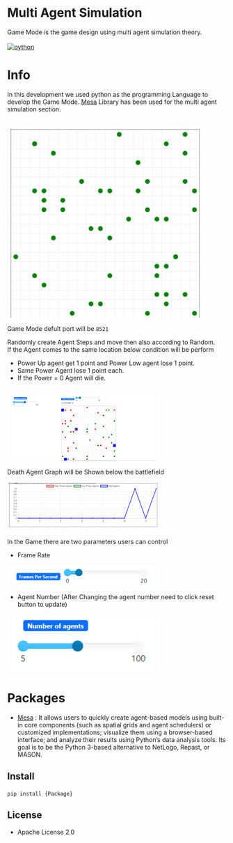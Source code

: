 # Multi Agent Simulation

Game Mode is the game design using multi agent simulation theory. <br><br> [![oython](https://skillicons.dev/icons?i=py)](https://skillicons.dev)

# Info

In this development we used python as the programming Language to develop the Game Mode. [Mesa](https://mesa.readthedocs.io/en/latest/) Library has been used for the multi agent simulation section.<br><br>

<img src="IMG/1.png" width="450px">

Game Mode defult port will be `8521`

Randomly create Agent Steps and move then also according to Random.<br>
If the Agent comes to the same location below condition will be perform 
- Power Up agent get 1 point and Power Low agent lose 1 point.
- Same Power Agent lose 1 point each.
- If the Power = 0 Agent will die. 

<br>
<img src="IMG/2.png" width="350px">

Death Agent Graph will be Shown below the battlefield
<br><br>
<img src="IMG/3.png" width="350px">
<br><br>
In the Game there are two parameters users can control
- Frame Rate
<img src="IMG/5.png" width="350px">


- Agent Number (After Changing the agent number need to click reset button to update)
<img src="IMG/4.png" width="350px">

# Packages

- [Mesa](https://pypi.org/project/Mesa/) : It allows users to quickly create agent-based models using built-in core components (such as spatial grids and agent schedulers) or customized implementations; visualize them using a browser-based interface; and analyze their results using Python’s data analysis tools. Its goal is to be the Python 3-based alternative to NetLogo, Repast, or MASON.

## Install

`pip install {Package}`

## License

- Apache License 2.0
